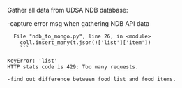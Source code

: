 
Gather all data from UDSA NDB database: 

-capture error msg when gathering NDB API data  

```Traceback (most recent call last):
  File "ndb_to_mongo.py", line 26, in <module>
    coll.insert_many(t.json()['list']['item'])
    ```
    
KeyError: 'list'
HTTP stats code is 429: Too many requests.  

-find out difference between food list and food items. 

